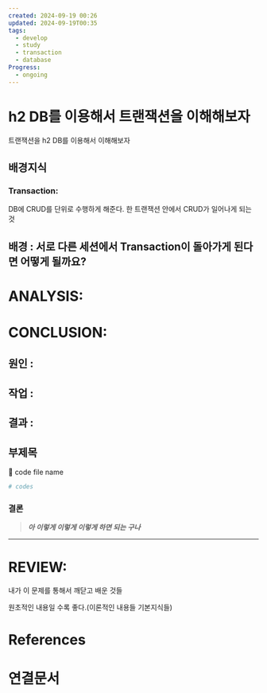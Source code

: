 ```yaml
---
created: 2024-09-19 00:26
updated: 2024-09-19T00:35
tags:
  - develop
  - study
  - transaction
  - database
Progress:
  - ongoing
---
```

# h2 DB를 이용해서 트랜잭션을 이해해보자
트랜잭션을 h2 DB를 이용해서 이해해보자 

## 배경지식
### Transaction:
DB에 CRUD를 단위로 수행하게 해준다. 한 트랜잭션 안에서 CRUD가 일어나게 되는 것 

## 배경 : 서로 다른 세션에서 Transaction이 돌아가게 된다면 어떻게 될까요?


# ANALYSIS:

# CONCLUSION:

## 원인 :

## 작업 :

## 결과 :

## 부제목

<aside> 🔽 code file name

</aside>

```bash
# codes
```

### 결론

> _**아 이렇게 이렇게 이렇게 하면 되는 구나**_



---
# REVIEW:

내가 이 문제를 통해서 깨닫고 배운 것들

원초적인 내용일 수록 좋다.(이론적인 내용들 기본지식들)

# References

# 연결문서
